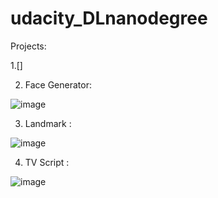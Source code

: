# udacity_DLnanodegree

Projects: 

1.[] 

2. Face Generator:  

![image](https://user-images.githubusercontent.com/70450368/146994376-b66ec8fb-a81f-4b65-8a1d-ea1e684224ea.png)  




3. Landmark      :  

![image](https://user-images.githubusercontent.com/70450368/146994218-9da2c732-55f5-4822-b00d-c3fbfb3c4c7d.png)




4. TV Script     :  
 
 ![image](https://user-images.githubusercontent.com/70450368/146994123-cf291e08-75a6-488f-a145-067a48a0fda9.png)

